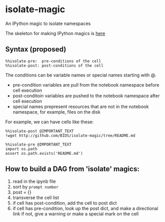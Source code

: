 isolate-magic
=============

An IPython magic to isolate namespaces

The skeleton for making IPython magics is [here](http://ipython.org/ipython-doc/dev/config/custommagics.html#defining-magics)

Syntax (proposed)
----------
```
%%isolate-pre:  pre-conditions of the cell
%%isolate-post: post-conditions of the cell
```

The conditions can be variable names or special names starting with @.
  * pre-condition variables are pull from the notebook namespace before cell execution
  * post-conditoin variables are pushed to the notebook namespace after cell execution
  * special names prepresent resources that are not in the notebook namespace, for example, files on the disk
  
For example, we can have cells like these:

```
%%isolate-post @IMPORTANT_TEXT
!wget http://github.com/BIDS/isolate-magic/tree/README.md
```

```
%%isolate-pre @IMPORTANT_TEXT
import os.path
assert os.path.exists('README.md')
```


How to build a DAG from 'isolate' magics:
--------------------
 1. read in the ipynb file
 2. sort by `prompt number`
 3. post = {}
 4. transverse the cell list
   1. if cell has post-condition, add the cell to post dict
   2. if cell has pre-condition, look up the post dict, and make a directional link
      if not, give a warning or make a special mark on the cell
